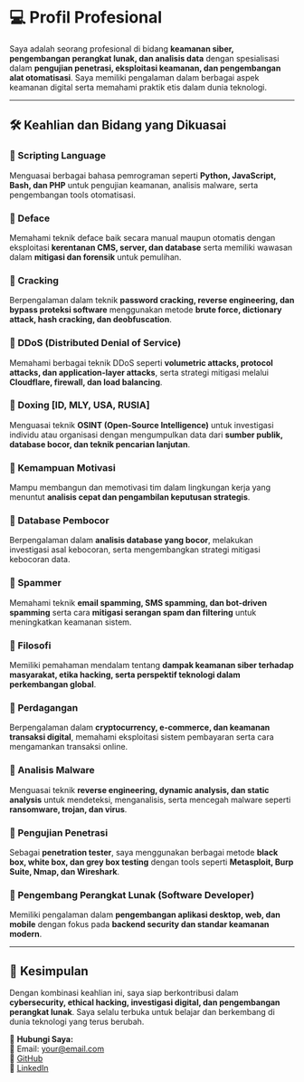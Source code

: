 # 💻 Profil Profesional  

Saya adalah seorang profesional di bidang **keamanan siber, pengembangan perangkat lunak, dan analisis data** dengan spesialisasi dalam **pengujian penetrasi, eksploitasi keamanan, dan pengembangan alat otomatisasi**. Saya memiliki pengalaman dalam berbagai aspek keamanan digital serta memahami praktik etis dalam dunia teknologi.

---

## 🛠 Keahlian dan Bidang yang Dikuasai  

### 🔹 Scripting Language  
Menguasai berbagai bahasa pemrograman seperti **Python, JavaScript, Bash, dan PHP** untuk pengujian keamanan, analisis malware, serta pengembangan tools otomatisasi.

### 🔹 Deface  
Memahami teknik deface baik secara manual maupun otomatis dengan eksploitasi **kerentanan CMS, server, dan database** serta memiliki wawasan dalam **mitigasi dan forensik** untuk pemulihan.

### 🔹 Cracking  
Berpengalaman dalam teknik **password cracking, reverse engineering, dan bypass proteksi software** menggunakan metode **brute force, dictionary attack, hash cracking, dan deobfuscation**.

### 🔹 DDoS (Distributed Denial of Service)  
Memahami berbagai teknik DDoS seperti **volumetric attacks, protocol attacks, dan application-layer attacks**, serta strategi mitigasi melalui **Cloudflare, firewall, dan load balancing**.

### 🔹 Doxing [ID, MLY, USA, RUSIA]  
Menguasai teknik **OSINT (Open-Source Intelligence)** untuk investigasi individu atau organisasi dengan mengumpulkan data dari **sumber publik, database bocor, dan teknik pencarian lanjutan**.

### 🔹 Kemampuan Motivasi  
Mampu membangun dan memotivasi tim dalam lingkungan kerja yang menuntut **analisis cepat dan pengambilan keputusan strategis**.

### 🔹 Database Pembocor  
Berpengalaman dalam **analisis database yang bocor**, melakukan investigasi asal kebocoran, serta mengembangkan strategi mitigasi kebocoran data.

### 🔹 Spammer  
Memahami teknik **email spamming, SMS spamming, dan bot-driven spamming** serta cara **mitigasi serangan spam dan filtering** untuk meningkatkan keamanan sistem.

### 🔹 Filosofi  
Memiliki pemahaman mendalam tentang **dampak keamanan siber terhadap masyarakat, etika hacking, serta perspektif teknologi dalam perkembangan global**.

### 🔹 Perdagangan  
Berpengalaman dalam **cryptocurrency, e-commerce, dan keamanan transaksi digital**, memahami eksploitasi sistem pembayaran serta cara mengamankan transaksi online.

### 🔹 Analisis Malware  
Menguasai teknik **reverse engineering, dynamic analysis, dan static analysis** untuk mendeteksi, menganalisis, serta mencegah malware seperti **ransomware, trojan, dan virus**.

### 🔹 Pengujian Penetrasi  
Sebagai **penetration tester**, saya menggunakan berbagai metode **black box, white box, dan grey box testing** dengan tools seperti **Metasploit, Burp Suite, Nmap, dan Wireshark**.

### 🔹 Pengembang Perangkat Lunak (Software Developer)  
Memiliki pengalaman dalam **pengembangan aplikasi desktop, web, dan mobile** dengan fokus pada **backend security dan standar keamanan modern**.

---

## 🚀 Kesimpulan  
Dengan kombinasi keahlian ini, saya siap berkontribusi dalam **cybersecurity, ethical hacking, investigasi digital, dan pengembangan perangkat lunak**. Saya selalu terbuka untuk belajar dan berkembang di dunia teknologi yang terus berubah.

🔗 **Hubungi Saya:**  
📧 Email: your@email.com  
🔗 [GitHub](https://github.com/yourusername)  
🔗 [LinkedIn](https://linkedin.com/in/yourusername)  
